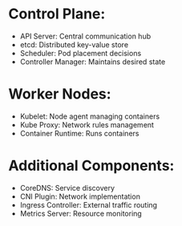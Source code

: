 # Control Plane:
- API Server: Central communication hub
- etcd: Distributed key-value store
- Scheduler: Pod placement decisions
- Controller Manager: Maintains desired state

# Worker Nodes:
- Kubelet: Node agent managing containers
- Kube Proxy: Network rules management
- Container Runtime: Runs containers

# Additional Components:
- CoreDNS: Service discovery
- CNI Plugin: Network implementation
- Ingress Controller: External traffic routing
- Metrics Server: Resource monitoring
